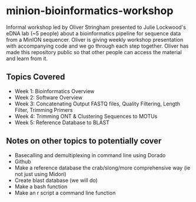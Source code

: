 # minion-bioinformatics-workshop

Informal workshop led by Oliver Stringham presented to Julie Lockwood's eDNA lab (~5 people) about a bioinformatics pipeline for sequence data from a MinION sequencer. Oliver is giving weekly workshop presentation with accompanying code and we go through each step together. Oliver has made this repository public so that other people can access the material and learn from it.

## Topics Covered

* Week 1: Bioinformatics Overview
* Week 2: Software Overview
* Week 3: Concatenating Output FASTQ files, Quality Filtering, Length Filter, Trimming Primers
* Week 4: Trimming ONT & Clustering Sequences to MOTUs
* Week 5: Reference Database to BLAST

## Notes on other topics to potentially cover

* Basecalling and demultiplexing in command line using Dorado
* Github
* Make a reference database the crab/slong/more comprehensive way (ie not just using Midori)
* Create blast database (we will do)
* Make a bash function
* Make an r script a command line function

